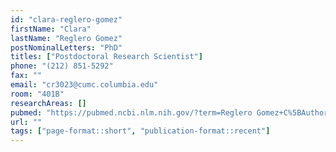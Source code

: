 ```yaml
---
id: "clara-reglero-gomez"
firstName: "Clara"
lastName: "Reglero Gomez"
postNominalLetters: "PhD"
titles: ["Postdoctoral Research Scientist"]
phone: "(212) 851-5292"
fax: ""
email: "cr3023@cumc.columbia.edu"
room: "401B"
researchAreas: []
pubmed: "https://pubmed.ncbi.nlm.nih.gov/?term=Reglero Gomez+C%5BAuthor%5D"
url: ""
tags: ["page-format::short", "publication-format::recent"]
---
```

